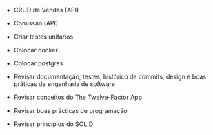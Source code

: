 - CRUD de Vendas (API)
- Comissão (API)
- Criar testes unitários

- Colocar docker
- Colocar postgres

- Revisar documentação, testes, histórico de commits, design e boas práticas de engenharia de software
- Revisar conceitos do The Twelve-Factor App
- Revisar boas prácticas de programação
- Revisar princípios do SOLID